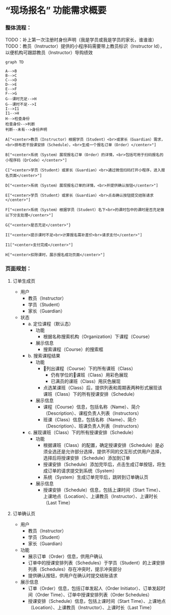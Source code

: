 # “现场报名” 功能需求概要

### 整体流程：

TODO：补上第一次注册时身份声明（我是学员或我是学员的家长，谁谁谁）
TODO：教员（Instructor）提供的小程序码需要带上教员标识（Instructor Id），以便机构可跟踪教员（Instructor）导购绩效

```mermaid
graph TD

A-->B
B-->C
C-->D
D-->E
E-->F
F-->G
G--课时充足-->H
G--课时不足-->I
I-->I1
I1-->H
H-->检查身份
检查身份-->判断
判断--未有-->身份声明

A["<center>教员（Instructor）根据学员（Student）<br>或家长（Guardian）需求，<br>排布若干授课安排（Schedule），<br>生成一个报名订单（Order）</center>"]

B["<center>系统（System）展现报名订单（Order）的详情，<br>包括可用于扫码报名的小程序码（QrCode）</center>"]

C["<center>学员（Student）或家长（Guardian）<br>通过微信扫码打开小程序，进入报名页面</center>"]

D["<center>系统（System）展现报名订单的详情，<br>并提供确认按钮</center>"]

E["<center>学员（Student）或家长（Guardian）<br>点击确认按钮提交结账请求</center>"]

F["<center>系统（System）根据学员（Student）名下<br>的课时包中的课时是否充足做以下分支处理</center>"]

G{"<center>是否充足</center>"}

I["<center>提示课时不足<br>计算报名需补差价<br>请求支付</center>"]

I1["<center>支付完成</center>"]

H["<center>扣除课时，展示报名成功页面</center>"]
```

### 页面规划：

1. 订单生成页
	* 用户
		* 教员（Instructor）
		* 学员（Student）
		* 家长（Guardian）
	* 状态
		- a. 定位课程（默认态）
			* 功能
				* 根据名称搜索机构（Organization）下课程（Course）
			* 展示信息
				* 搜索课程（Course）的搜索框
		- b. 搜索课程结果
			* 功能
				* 列出课程（Course）下的所有课班（Class）
					* 仍有学位的课班（Class）用彩色展现
					* 已满员的课班（Class）用灰色展现
				* 点选某课班（Class）后，提供列表和周期表两种形式展现该课班（Class）下的所有授课安排（Schedule）
			* 展示信息
				* 课程（Course）信息，包括名称（Name）、简介（Description）、课程负责人列表（Instructors）
				* 班课（Class）信息，包括名称（Name）、简介（Description）、班课负责人列表（Instructors）
		- c. 展现课班（Class）下的所有授课安排（Schedule）
			* 功能
				* 根据课班（Class）的配置，确定授课安排（Schedule）是必须全选还是允许部分选择，提供不同的交互形式供用户选择，选择后将授课安排（Schedule）添加到订单
				* 授课安排（Schedule）添加完毕后，点击生成订单按钮，将生成订单的请求提交到系统（System）
				* 系统（System）生成订单完毕后，跳转到订单确认页
			* 展示信息
				* 授课安排（Schedule）信息，包括上课时间（Start Time）、上课地点（Location）、上课教员（Instructor）、上课时长（Last Time）

2. 订单确认页
	* 用户
		* 教员（Instructor）
		* 学员（Student）
		* 家长（Guardian）
	* 功能
		* 展示订单（Order）信息，供用户确认
		* 订单中的授课安排列表（Schedules）于学员（Student）的上课安排列表（Schedules）存在冲突时，提示冲突部分
		* 提供确认按钮，供用户在确认时提交结账请求
	* 展示信息
		* 订单（Order）信息，包括订单发起人（Order Initiator）、订单发起时间（Order Time）、订单中授课安排列表（Order Schedules）
		* 授课安排（Schedule）信息，包括上课时间（Start Time）、上课地点（Location）、上课教员（Instructor）、上课时长（Last Time）
<!--stackedit_data:
eyJoaXN0b3J5IjpbODIwMzA0MzQ4LC0xODY0NjM2NjE4LDE5OD
A2NTkxMTEsLTE0NTc3NjAwNjEsLTEzNzQ2ODcxMzNdfQ==
-->